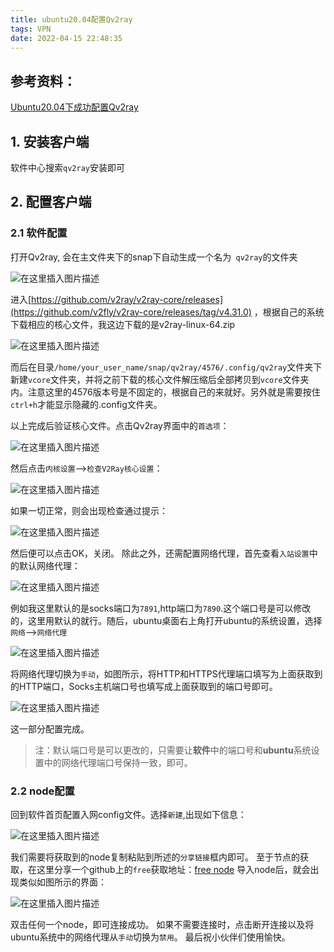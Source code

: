 ```yaml
---
title: ubuntu20.04配置Qv2ray
tags: VPN
date: 2022-04-15 22:48:35
---
```





## 参考资料：

[Ubuntu20.04下成功配置Qv2ray ](https://bella722.github.io/post/a231f91f.html)

## 1. 安装客户端


软件中心搜索`qv2ray`安装即可

## 2. 配置客户端
### 2.1 软件配置 
打开Qv2ray, 会在主文件夹下的snap下自动生成一个名为`
qv2ray`的文件夹

![在这里插入图片描述](https://img-blog.csdnimg.cn/bbe8e7bc15dd4c7aa12bee2f5457d02d.png?x-oss-process=image/watermark,type_ZHJvaWRzYW5zZmFsbGJhY2s,shadow_50,text_Q1NETiBAQ0hIMzIxMw==,size_20,color_FFFFFF,t_70,g_se,x_16)


进入[https://github.com/v2ray/v2ray-core/releases](https://github.com/v2fly/v2ray-core/releases/tag/v4.31.0) ，根据自己的系统下载相应的核心文件，我这边下载的是v2ray-linux-64.zip


![在这里插入图片描述](https://img-blog.csdnimg.cn/6b8a81295d094a3e8a8634d7622f0bfe.png?x-oss-process=image/watermark,type_ZHJvaWRzYW5zZmFsbGJhY2s,shadow_50,text_Q1NETiBAQ0hIMzIxMw==,size_20,color_FFFFFF,t_70,g_se,x_16)

而后在目录`/home/your_user_name/snap/qv2ray/4576/.config/qv2ray`文件夹下新建`vcore`文件夹，并将之前下载的核心文件解压缩后全部拷贝到`vcore`文件夹内。注意这里的4576版本号是不固定的，根据自己的来就好。另外就是需要按住`ctrl+h`才能显示隐藏的.config文件夹。

以上完成后验证核心文件。点击Qv2ray界面中的`首选项`：


![在这里插入图片描述](https://img-blog.csdnimg.cn/12a1028766814baaaee3d4a93e8db503.png?x-oss-process=image/watermark,type_ZHJvaWRzYW5zZmFsbGJhY2s,shadow_50,text_Q1NETiBAQ0hIMzIxMw==,size_20,color_FFFFFF,t_70,g_se,x_16)



然后点击`内核设置`-->`检查V2Ray核心设置`：

![在这里插入图片描述](https://img-blog.csdnimg.cn/26cc2fde75ca4ed38a786da764fd82ea.png?x-oss-process=image/watermark,type_ZHJvaWRzYW5zZmFsbGJhY2s,shadow_50,text_Q1NETiBAQ0hIMzIxMw==,size_20,color_FFFFFF,t_70,g_se,x_16)

如果一切正常，则会出现检查通过提示：

![在这里插入图片描述](https://img-blog.csdnimg.cn/ff22ca92a08448ae957c7a3376478a42.png)


然后便可以点击OK，关闭。
除此之外，还需配置网络代理，首先查看`入站设置`中的默认网络代理：

![在这里插入图片描述](https://img-blog.csdnimg.cn/ab0725760a66464f8280a4e51cedc5c7.png?x-oss-process=image/watermark,type_ZHJvaWRzYW5zZmFsbGJhY2s,shadow_50,text_Q1NETiBAQ0hIMzIxMw==,size_20,color_FFFFFF,t_70,g_se,x_16)

例如我这里默认的是socks端口为`7891`,http端口为`7890`.这个端口号是可以修改的，这里用默认的就行。随后，ubuntu桌面右上角打开ubuntu的系统设置，选择`网络`-->`网络代理`

![在这里插入图片描述](https://img-blog.csdnimg.cn/b904c9467004414590fbc8d2f6485bfe.png?x-oss-process=image/watermark,type_ZHJvaWRzYW5zZmFsbGJhY2s,shadow_50,text_Q1NETiBAQ0hIMzIxMw==,size_20,color_FFFFFF,t_70,g_se,x_16)

将网络代理切换为`手动`，如图所示，将HTTP和HTTPS代理端口填写为上面获取到的HTTP端口，Socks主机端口号也填写成上面获取到的端口号即可。

![在这里插入图片描述](https://img-blog.csdnimg.cn/0beb3062e67e42799f3d0110fce96745.png?x-oss-process=image/watermark,type_ZHJvaWRzYW5zZmFsbGJhY2s,shadow_50,text_Q1NETiBAQ0hIMzIxMw==,size_20,color_FFFFFF,t_70,g_se,x_16)

这一部分配置完成。

> 注：默认端口号是可以更改的，只需要让**软件**中的端口号和**ubuntu**系统设置中的网络代理端口号保持一致，即可。



### 2.2 node配置

回到软件首页配置入网config文件。选择`新建`,出现如下信息：

![在这里插入图片描述](https://img-blog.csdnimg.cn/b6f1a0c64c3d4334aad73f5addc2651a.png?x-oss-process=image/watermark,type_ZHJvaWRzYW5zZmFsbGJhY2s,shadow_50,text_Q1NETiBAQ0hIMzIxMw==,size_20,color_FFFFFF,t_70,g_se,x_16)


我们需要将获取到的node复制粘贴到所述的`分享链接`框内即可。
至于节点的获取，在这里分享一个github上的`free`获取地址：[free node](https://github.com/iwxf/free-v2ray)
导入node后，就会出现类似如图所示的界面：

![在这里插入图片描述](https://img-blog.csdnimg.cn/b78a1191f6ae4fa1806684be661c948c.png?x-oss-process=image/watermark,type_ZHJvaWRzYW5zZmFsbGJhY2s,shadow_50,text_Q1NETiBAQ0hIMzIxMw==,size_20,color_FFFFFF,t_70,g_se,x_16)


双击任何一个node，即可连接成功。
如果不需要连接时，点击断开连接以及将ubuntu系统中的网络代理从`手动`切换为`禁用`。
最后祝小伙伴们使用愉快。






